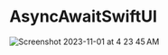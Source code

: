 # AsyncAwaitSwiftUI

![Screenshot 2023-11-01 at 4 23 45 AM](https://github.com/dev-iayush27/AsyncAwaitSwiftUI/assets/30792137/8d91fa4f-8244-47cc-a358-ebe7e705687c)
